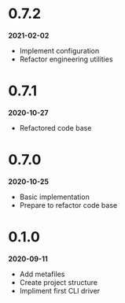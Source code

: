 # 0.7.2
**2021-02-02**

* Implement configuration
* Refactor engineering utilities


# 0.7.1
**2020-10-27**

* Refactored code base


# 0.7.0
**2020-10-25**

* Basic implementation
* Prepare to refactor code base


# 0.1.0
**2020-09-11**

* Add metafiles
* Create project structure
* Impliment first CLI driver
